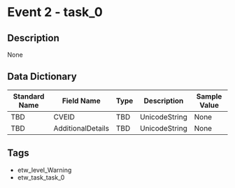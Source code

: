 # Event 2 - task_0

## Description
None

## Data Dictionary
|Standard Name|Field Name|Type|Description|Sample Value|
|---|---|---|---|---|
|TBD|CVEID|TBD|UnicodeString|None|None|
|TBD|AdditionalDetails|TBD|UnicodeString|None|None|

## Tags
* etw_level_Warning
* etw_task_task_0